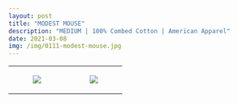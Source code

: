 ```yaml
---
layout: post
title: "MODEST MOUSE"
description: "MEDIUM | 100% Combed Cotton | American Apparel"
date: 2021-03-08
img: /img/0111-modest-mouse.jpg
---
```




<table style="width:100%;"><tr><td style="vertical-align:top;">
      <figure class="tmblr-full" data-orig-height="2048" data-orig-width="1365" data-orig-src="https://concertshirts.netlify.app/shirts/0111/0111-01.jpg"><img src="https://64.media.tumblr.com/1fff45c9d6083a0523e316776d9f591e/8192ed526df18d2b-7b/s540x810/6379a86330021ebb498196ce7b051e21f17c7f84.jpg" data-orig-height="2048" data-orig-width="1365" data-orig-src="https://concertshirts.netlify.app/shirts/0111/0111-01.jpg"/></figure></td>
    <td style="vertical-align:top;">
      <figure class="tmblr-full" data-orig-height="2048" data-orig-width="1365" data-orig-src="https://concertshirts.netlify.app/shirts/0111/0111-02.jpg"><img src="https://64.media.tumblr.com/49a3cd2f40a3ddf2404be76df82ab032/8192ed526df18d2b-d4/s540x810/3ee0437bc17ca26364cb5d6c6b5f13642203eaf5.jpg" data-orig-height="2048" data-orig-width="1365" data-orig-src="https://concertshirts.netlify.app/shirts/0111/0111-02.jpg"/></figure></td>
  </tr></table>
